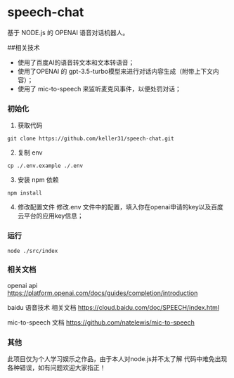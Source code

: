 # speech-chat
基于 NODE.js 的 OPENAI 语音对话机器人。

##相关技术
- 使用了百度AI的语音转文本和文本转语音；
- 使用了OPENAI 的 gpt-3.5-turbo模型来进行对话内容生成（附带上下文内容）；
- 使用了 mic-to-speech 来监听麦克风事件，以便处罚对话；


### 初始化
1. 获取代码
```
git clone https://github.com/keller31/speech-chat.git 
```

2. 复制 env
```
cp ./.env.example ./.env
```

3. 安装 npm 依赖
```
npm install
```
4. 修改配置文件
修改.env 文件中的配置，填入你在openai申请的key以及百度云平台的应用key信息；


### 运行
```
node ./src/index
```



### 相关文档

openai api https://platform.openai.com/docs/guides/completion/introduction

baidu 语音技术 相关文档 https://cloud.baidu.com/doc/SPEECH/index.html

mic-to-speech 文档 https://github.com/natelewis/mic-to-speech

### 其他
此项目仅为个人学习娱乐之作品，由于本人对node.js并不太了解 代码中难免出现各种错误，如有问题欢迎大家指正！